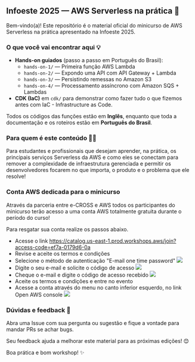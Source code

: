 ## Infoeste 2025 — AWS Serverless na prática 🚀

Bem-vindo(a)! Este repositório é o material oficial do minicurso de AWS Serverless na prática apresentado na Infoeste 2025.

### O que você vai encontrar aqui 💡

- **Hands-on guiados** (passo a passo em Português do Brasil):
  - `hands-on-1/` — Primeira função AWS Lambda
  - `hands-on-2/` — Expondo uma API com API Gateway + Lambda
  - `hands-on-3/` — Persistindo remessas no Amazon S3
  - `hands-on-4/` — Processamento assíncrono com Amazon SQS + Lambdas
- **CDK (IaC)** em `cdk/` para demonstrar como fazer tudo o que fizemos antes com IaC - Infrastructure as Code.

Todos os códigos das funções estão em **Inglês**, enquanto que toda a documentação e os roteiros estão em **Português do Brasil**.

### Para quem é este conteúdo 🧑‍🎓

Para estudantes e profissionais que desejam aprender, na prática, os principais serviços Serverless da AWS e como eles se conectam para remover a complexidade de infraestrutura gerenciada e permitir os desenvolvedores focarem no que importa, o produto e o problema que ele resolve!

### Conta AWS dedicada para o minicurso

Através da parceria entre e-CROSS e AWS todos os participantes do minicurso terão acesso a uma conta AWS totalmente gratuita durante o período do curso!

Para resgatar sua conta realize os passos abaixo.

- Acesse o link https://catalog.us-east-1.prod.workshops.aws/join?access-code=ef7a-0179d6-0a
- Revise e aceite os termos e condições
- Selecione o método de autenticação "E-mail one time password"
  ![](https://static.us-east-1.prod.workshops.aws/public/31e40059-5564-4343-b813-d5c1c843b30b/static/hosted-event/setup-hosted-event-1.png)
- Digite o seu e-mail e solicite o código de acesso
  ![](https://static.us-east-1.prod.workshops.aws/public/31e40059-5564-4343-b813-d5c1c843b30b/static/hosted-event/setup-hosted-event-2.png)
- Cheque o e-mail e digite o código de acesso recebido
  ![](https://static.us-east-1.prod.workshops.aws/public/31e40059-5564-4343-b813-d5c1c843b30b/static/hosted-event/setup-hosted-event-3.png)
- Aceite os termos e condições e entre no evento
- Acesse a conta através do menu no canto inferior esquerdo, no link Open AWS console
  ![](https://static.us-east-1.prod.workshops.aws/public/31e40059-5564-4343-b813-d5c1c843b30b/static/hosted-event/setup-hosted-event-8.png)

### Dúvidas e feedback 🙋

Abra uma Issue com sua pergunta ou sugestão e fique a vontade para mandar PRs se achar bugs.

Seu feedback ajuda a melhorar este material para as próximas edições! 😊

Boa prática e bom workshop! ✨
